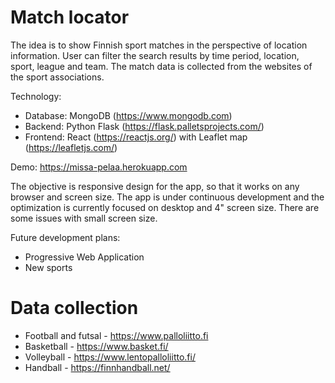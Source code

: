 # Match locator
The idea is to show Finnish sport matches in the perspective of location information. User can filter the search results by time period, location, sport, league and team. The match data is collected from the websites of the sport associations.

Technology:
- Database: MongoDB (https://www.mongodb.com)
- Backend: Python Flask (https://flask.palletsprojects.com/)
- Frontend: React (https://reactjs.org/) with Leaflet map (https://leafletjs.com/)

Demo: https://missa-pelaa.herokuapp.com

The objective is responsive design for the app, so that it works on any browser and screen size. The app is under continuous development and the optimization is currently focused on desktop and 4" screen size. There are some issues with small screen size.

Future development plans:
- Progressive Web Application
- New sports

# Data collection
- Football and futsal - https://www.palloliitto.fi
- Basketball - https://www.basket.fi/
- Volleyball - https://www.lentopalloliitto.fi/
- Handball - https://finnhandball.net/
